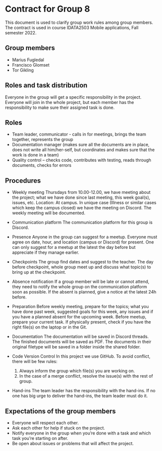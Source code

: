 # Contract for Group 8
This document is used to clarify group work rules among group members.
The contract is used in course IDATA2503 Mobile applications, Fall semester 2022.

## Group members
  - Marius Fugledal
  - Francisco Glomset
  - Tor Gikling

 ## Roles and task distribution
Everyone in the group will get a specific responsibility in the project. Everyone will join in the whole project, but each member has the responsibility to make sure their assigned task is done. 

## Roles
  - Team leader, communicator - calls in for meetings, brings the team together, represents the group 
  - Documentation manager (makes sure all the documents are in place, does not write all him/her-self, but coordinates and makes sure that the work is done in a team)
  - Quality control – checks code, contributes with testing, reads through documents, checks for errors 
  
## Procedures
  - Weekly meeting
    Thursdays from 10.00-12.00, we have meeting about the project; what we have done since last meeting, this week goal(s), issues, etc.
    Location: At campus. In unique case (Illness or similar cases which keep the campus closed) we have the meeting on Discord.
    The weekly meeting will be documented.

  - Communication platform
    The communication platform for this group is Discord. 

  - Presence
    Anyone in the group can suggest for a meetup. Everyone must agree on date, hour, and location (campus or Discord) for present.
    One can only suggest for a meetup at the latest the day before but appreciate if they manage earlier.

  - Checkpoints
    The group find dates and suggest to the teacher. The day before checkpoint, whole group meet up and discuss what topic(s) to bring up at the checkpoint. 

  - Absence notification
    If a group member will be late or cannot attend, they need to notify the whole group on the communication platform soon as possible. If the absent is planned, give a notice at the latest 24h before. 

  - Preparation
    Before weekly meeting, prepare for the topics; what you have done past week, suggested goals for this week, any issues and if you have a planned absent for the upcoming week.
    Before meetup, prepare your current task. If physically present, check if you have the right file(s) on the laptop or in the Git.

  - Documentation
    The documentation will be saved in Discord threads. 
    The finished documents will be saved as PDF. The documents in their original filetype will be saved in a folder inside the shared folder. 

  - Code Version Control
    In this project we use GitHub. To avoid conflict, there will be few rules:
      1. Always inform the group which file(s) you are working on.
      2. In the case of a merge conflict, resolve the issue(s) with the rest of group.

  - Hand-ins
    The team leader has the responsibility with the hand-ins. 
    If no one has big urge to deliver the hand-ins, the team leader must do it.

## Expectations of the group members
  -	Everyone will respect each other. 
  -	Ask each other for help if stuck on the project.
  -	Notify everyone in the group when you’re done with a task and which task you’re starting on after.
  -	Be open about issues or problems that will affect the project.

